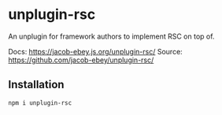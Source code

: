 # unplugin-rsc

An unplugin for framework authors to implement RSC on top of.

Docs: https://jacob-ebey.js.org/unplugin-rsc/
Source: https://github.com/jacob-ebey/unplugin-rsc/

## Installation

```sh
npm i unplugin-rsc
```
